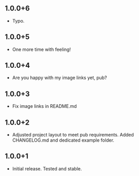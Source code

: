 ## 1.0.0+6

* Typo.

## 1.0.0+5

* One more time with feeling!

## 1.0.0+4

* Are you happy with my image links yet, pub?

## 1.0.0+3

* Fix image links in README.md

## 1.0.0+2

* Adjusted project layout to meet pub requirements. Added CHANGELOG.md and dedicated example folder.

## 1.0.0+1

* Initial release. Tested and stable.